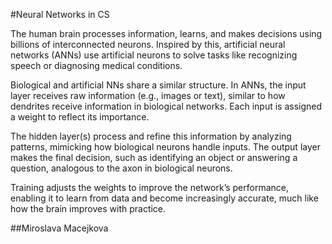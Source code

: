 #Neural Networks in CS

The human brain processes information, learns, and makes decisions using billions of interconnected neurons. Inspired by this, artificial neural networks (ANNs) use artificial neurons to solve tasks like recognizing speech or diagnosing medical conditions.

Biological and artificial NNs share a similar structure. In ANNs, the input layer receives raw information (e.g., images or text), similar to how dendrites receive information in biological networks. Each input is assigned a weight to reflect its importance.

The hidden layer(s) process and refine this information by analyzing patterns, mimicking how biological neurons handle inputs. The output layer makes the final decision, such as identifying an object or answering a question, analogous to the axon in biological neurons.

Training adjusts the weights to improve the network’s performance, enabling it to learn from data and become increasingly accurate, much like how the brain improves with practice.

##Miroslava Macejkova